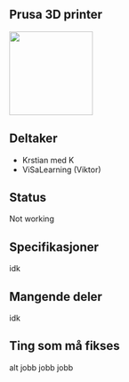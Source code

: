 ## Prusa 3D printer
<img src="https://i.imgur.com/nememGS.jpg" width="150">


## Deltaker
- Krstian med K
- ViSaLearning (Viktor)

## Status
Not working
## Specifikasjoner
idk
## Mangende deler
idk

## Ting som må fikses
alt jobb jobb jobb

